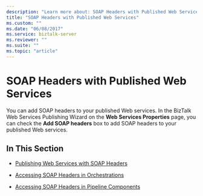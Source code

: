 ```yaml
---
description: "Learn more about: SOAP Headers with Published Web Services"
title: "SOAP Headers with Published Web Services"
ms.custom: ""
ms.date: "06/08/2017"
ms.service: biztalk-server
ms.reviewer: ""
ms.suite: ""
ms.topic: "article"
---
```

# SOAP Headers with Published Web Services
You can add SOAP headers to your published Web services. In the BizTalk Web Services Publishing Wizard on the **Web Services Properties** page, you can check the **Add SOAP headers** box to add SOAP headers to your published Web services.  
  
## In This Section  
  
-   [Publishing Web Services with SOAP Headers](../core/publishing-web-services-with-soap-headers.md)  
  
-   [Accessing SOAP Headers in Orchestrations](../core/accessing-soap-headers-in-orchestrations.md)  
  
-   [Accessing SOAP Headers in Pipeline Components](../core/accessing-soap-headers-in-pipeline-components.md)
